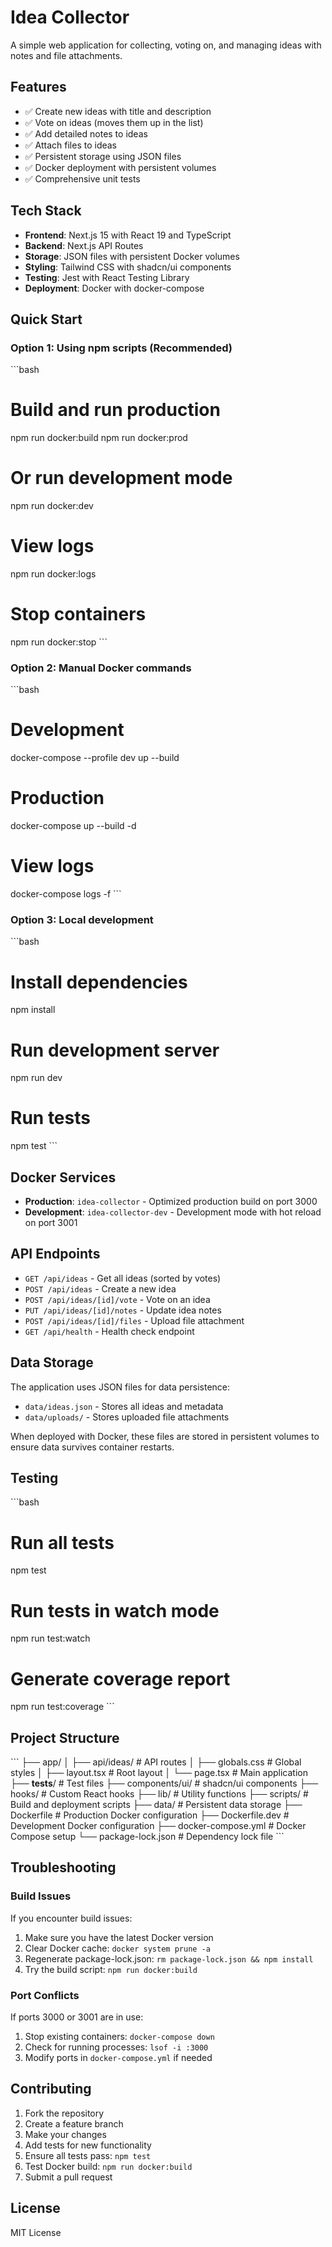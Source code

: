 # Idea Collector

A simple web application for collecting, voting on, and managing ideas with notes and file attachments.

## Features

- ✅ Create new ideas with title and description
- ✅ Vote on ideas (moves them up in the list)
- ✅ Add detailed notes to ideas
- ✅ Attach files to ideas
- ✅ Persistent storage using JSON files
- ✅ Docker deployment with persistent volumes
- ✅ Comprehensive unit tests

## Tech Stack

- **Frontend**: Next.js 15 with React 19 and TypeScript
- **Backend**: Next.js API Routes
- **Storage**: JSON files with persistent Docker volumes
- **Styling**: Tailwind CSS with shadcn/ui components
- **Testing**: Jest with React Testing Library
- **Deployment**: Docker with docker-compose

## Quick Start

### Option 1: Using npm scripts (Recommended)

\`\`\`bash
# Build and run production
npm run docker:build
npm run docker:prod

# Or run development mode
npm run docker:dev

# View logs
npm run docker:logs

# Stop containers
npm run docker:stop
\`\`\`

### Option 2: Manual Docker commands

\`\`\`bash
# Development
docker-compose --profile dev up --build

# Production
docker-compose up --build -d

# View logs
docker-compose logs -f
\`\`\`

### Option 3: Local development

\`\`\`bash
# Install dependencies
npm install

# Run development server
npm run dev

# Run tests
npm test
\`\`\`

## Docker Services

- **Production**: `idea-collector` - Optimized production build on port 3000
- **Development**: `idea-collector-dev` - Development mode with hot reload on port 3001

## API Endpoints

- `GET /api/ideas` - Get all ideas (sorted by votes)
- `POST /api/ideas` - Create a new idea
- `POST /api/ideas/[id]/vote` - Vote on an idea
- `PUT /api/ideas/[id]/notes` - Update idea notes
- `POST /api/ideas/[id]/files` - Upload file attachment
- `GET /api/health` - Health check endpoint

## Data Storage

The application uses JSON files for data persistence:

- `data/ideas.json` - Stores all ideas and metadata
- `data/uploads/` - Stores uploaded file attachments

When deployed with Docker, these files are stored in persistent volumes to ensure data survives container restarts.

## Testing

\`\`\`bash
# Run all tests
npm test

# Run tests in watch mode
npm run test:watch

# Generate coverage report
npm run test:coverage
\`\`\`

## Project Structure

\`\`\`
├── app/
│   ├── api/ideas/          # API routes
│   ├── globals.css         # Global styles
│   ├── layout.tsx          # Root layout
│   └── page.tsx            # Main application
├── __tests__/              # Test files
├── components/ui/          # shadcn/ui components
├── hooks/                  # Custom React hooks
├── lib/                    # Utility functions
├── scripts/                # Build and deployment scripts
├── data/                   # Persistent data storage
├── Dockerfile              # Production Docker configuration
├── Dockerfile.dev          # Development Docker configuration
├── docker-compose.yml      # Docker Compose setup
└── package-lock.json       # Dependency lock file
\`\`\`

## Troubleshooting

### Build Issues

If you encounter build issues:

1. Make sure you have the latest Docker version
2. Clear Docker cache: `docker system prune -a`
3. Regenerate package-lock.json: `rm package-lock.json && npm install`
4. Try the build script: `npm run docker:build`

### Port Conflicts

If ports 3000 or 3001 are in use:

1. Stop existing containers: `docker-compose down`
2. Check for running processes: `lsof -i :3000`
3. Modify ports in `docker-compose.yml` if needed

## Contributing

1. Fork the repository
2. Create a feature branch
3. Make your changes
4. Add tests for new functionality
5. Ensure all tests pass: `npm test`
6. Test Docker build: `npm run docker:build`
7. Submit a pull request

## License

MIT License

